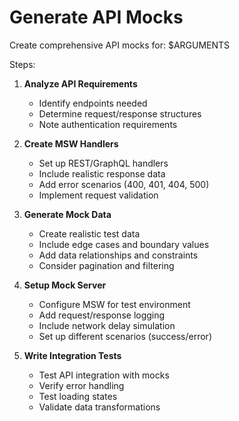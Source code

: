 # Generate API Mocks

Create comprehensive API mocks for: $ARGUMENTS

Steps:
1. **Analyze API Requirements**
   - Identify endpoints needed
   - Determine request/response structures
   - Note authentication requirements

2. **Create MSW Handlers**
   - Set up REST/GraphQL handlers
   - Include realistic response data
   - Add error scenarios (400, 401, 404, 500)
   - Implement request validation

3. **Generate Mock Data**
   - Create realistic test data
   - Include edge cases and boundary values
   - Add data relationships and constraints
   - Consider pagination and filtering

4. **Setup Mock Server**
   - Configure MSW for test environment
   - Add request/response logging
   - Include network delay simulation
   - Set up different scenarios (success/error)

5. **Write Integration Tests**
   - Test API integration with mocks
   - Verify error handling
   - Test loading states
   - Validate data transformations